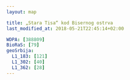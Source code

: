 ```yaml
---
layout: map

title: „Stara Tisa“ kod Bisernog ostrva
last_modified_at: 2018-05-21T22:45:14+02:00

WDPA: [388809]
BioRaS: [79]
geoSrbija:
  L1_183: [121]
  L1_302: [40]
  L1_362: [28]
---
```


